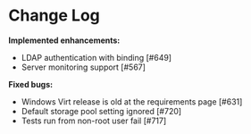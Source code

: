 # Change Log


**Implemented enhancements:**

- LDAP authentication with binding [\#649]
- Server monitoring support [\#567]

**Fixed bugs:**

- Windows Virt release is old at the requirements page [\#631]
- Default storage pool setting ignored [\#720]
- Tests run from non-root user fail [\#717]
